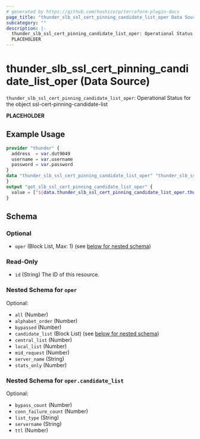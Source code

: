 ```yaml
---
# generated by https://github.com/hashicorp/terraform-plugin-docs
page_title: "thunder_slb_ssl_cert_pinning_candidate_list_oper Data Source - terraform-provider-thunder"
subcategory: ""
description: |-
  thunder_slb_ssl_cert_pinning_candidate_list_oper: Operational Status for the object ssl-cert-pinning-candidate-list
  PLACEHOLDER
---
```


# thunder_slb_ssl_cert_pinning_candidate_list_oper (Data Source)

`thunder_slb_ssl_cert_pinning_candidate_list_oper`: Operational Status for the object ssl-cert-pinning-candidate-list

__PLACEHOLDER__

## Example Usage

```terraform
provider "thunder" {
  address  = var.dut9049
  username = var.username
  password = var.password
}
data "thunder_slb_ssl_cert_pinning_candidate_list_oper" "thunder_slb_ssl_cert_pinning_candidate_list_oper" {
}
output "get_slb_ssl_cert_pinning_candidate_list_oper" {
  value = ["${data.thunder_slb_ssl_cert_pinning_candidate_list_oper.thunder_slb_ssl_cert_pinning_candidate_list_oper}"]
}
```

<!-- schema generated by tfplugindocs -->
## Schema

### Optional

- `oper` (Block List, Max: 1) (see [below for nested schema](#nestedblock--oper))

### Read-Only

- `id` (String) The ID of this resource.

<a id="nestedblock--oper"></a>
### Nested Schema for `oper`

Optional:

- `all` (Number)
- `alphabet_order` (Number)
- `bypassed` (Number)
- `candidate_list` (Block List) (see [below for nested schema](#nestedblock--oper--candidate_list))
- `central_list` (Number)
- `local_list` (Number)
- `mid_request` (Number)
- `server_name` (String)
- `stats_only` (Number)

<a id="nestedblock--oper--candidate_list"></a>
### Nested Schema for `oper.candidate_list`

Optional:

- `bypass_count` (Number)
- `conn_failure_count` (Number)
- `list_type` (String)
- `servername` (String)
- `ttl` (Number)


